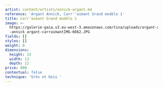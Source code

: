 ```yaml
---
artist: content/artists/annick-argant.md
reference: 'Argant Annick, Carr''aimant Grand modèle 1'
title: Carr'aimant Grand modèle 1
image: >-
  https://galerie-gaia.s3.eu-west-3.amazonaws.com/tina/uploads/argant-annick/gaia
  -annick argant-carraimantIMG-6662.JPG
fields: []
styles: []
weight: 0
dimensions:
  height: 23
  width: 13
  depth: 12
price: 800
contextual: false
technique: 'Grès et bois '
---
```


